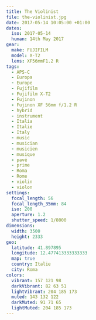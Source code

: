 ```yaml
---
title: The Violinist
file: the-violinist.jpg
date: 2017-05-14 10:05:00 +01:00
dates:
  iso: 2017-05-14
  human: 14th May 2017
gear:
  make: FUJIFILM
  model: X-T2
  lens: XF56mmF1.2 R
tags:
  - APS-C
  - Europa
  - Europe
  - Fujifilm
  - Fujifilm X-T2
  - Fujinon
  - Fujinon XF 56mm f/1.2 R
  - hybrid
  - instrument
  - Italia
  - Italie
  - Italy
  - music
  - musician
  - musicien
  - musique
  - pavé
  - prime
  - Roma
  - Rome
  - violin
  - violon
settings:
  focal_length: 56
  focal_length_35mm: 84
  iso: 200
  aperture: 1.2
  shutter_speed: 1/8000
dimensions:
  width: 3500
  height: 2333
geo:
  latitude: 41.897895
  longitude: 12.477413333333333
  map: true
  country: Italie
  city: Roma
colors:
  vibrant: 157 121 98
  darkVibrant: 82 63 51
  lightVibrant: 204 185 173
  muted: 143 132 122
  darkMuted: 91 71 65
  lightMuted: 204 185 173
---
```



